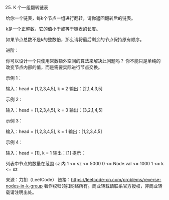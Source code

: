 25. K 个一组翻转链表

给你一个链表，每k个节点一组进行翻转，请你返回翻转后的链表。

k是一个正整数，它的值小于或等于链表的长度。

如果节点总数不是k的整数倍，那么请将最后剩余的节点保持原有顺序。

进阶：

你可以设计一个只使用常数额外空间的算法来解决此问题吗？
你不能只是单纯的改变节点内部的值，而是需要实际进行节点交换。


示例 1：

输入：head = [1,2,3,4,5], k = 2
输出：[2,1,4,3,5]


示例 2：

输入：head = [1,2,3,4,5], k = 3
输出：[3,2,1,4,5]


示例 3：

输入：head = [1,2,3,4,5], k = 1
输出：[1,2,3,4,5]


示例 4：

输入：head = [1], k = 1
输出：[1]
提示：

列表中节点的数量在范围 sz 内
1 <= sz <= 5000
0 <= Node.val <= 1000
1 <= k <= sz

来源：力扣（LeetCode）
链接：https://leetcode-cn.com/problems/reverse-nodes-in-k-group
著作权归领扣网络所有。商业转载请联系官方授权，非商业转载请注明出处。